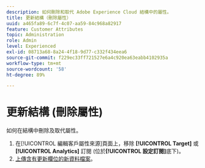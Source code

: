 ```yaml
---
description: 如何刪除和取代 Adobe Experience Cloud 結構中的屬性。
title: 更新結構（刪除屬性）
uuid: a465fa89-6c7f-4c07-aa59-84c968a82917
feature: Customer Attributes
topic: Administration
role: Admin
level: Experienced
exl-id: 08713a68-8a24-4f18-9d77-c332f434eea6
source-git-commit: f229ec33ff721527e6a4c920ea63eabb4102935a
workflow-type: tm+mt
source-wordcount: '58'
ht-degree: 89%

---
```


# 更新結構 (刪除屬性)

如何在結構中刪除及取代屬性。

1. 在[!UICONTROL 編輯客戶屬性來源]頁面上，移除 **[!UICONTROL Target]** 或 **[!UICONTROL Analytics]** 訂閱 (位於&#x200B;**[!UICONTROL 設定訂閱]**&#x200B;底下)。
1. [上傳含有更新欄位的新資料檔案](t-crs-usecase.md#task_BCC327B2A0EF4A1BBB2934013AB92B78)。
